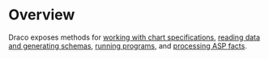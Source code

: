# Overview

Draco exposes methods for [working with chart specifications](draco.ipynb),
[reading data and generating schemas](schema.ipynb), [running programs](run.ipynb), and
[processing ASP facts](facts.ipynb).
